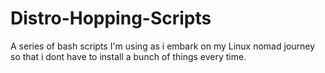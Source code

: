 # Distro-Hopping-Scripts
A series of bash scripts I'm using as i embark on my Linux nomad journey so that i dont have to install a bunch of things every time.
